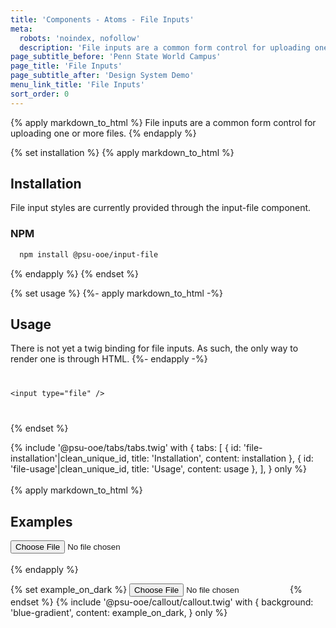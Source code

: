 ```yaml
---
title: 'Components - Atoms - File Inputs'
meta:
  robots: 'noindex, nofollow'
  description: 'File inputs are a common form control for uploading one or more files.'
page_subtitle_before: 'Penn State World Campus'
page_title: 'File Inputs'
page_subtitle_after: 'Design System Demo'
menu_link_title: 'File Inputs'
sort_order: 0
---
```

{% apply markdown_to_html %}
File inputs are a common form control for uploading one or more files.
{% endapply %}

{% set installation %}
{% apply markdown_to_html %}
## Installation
File input styles are currently provided through the input-file component.

### NPM
  ```bash
    npm install @psu-ooe/input-file
  ```
{% endapply %}
{% endset %}

{% set usage %}
{%- apply markdown_to_html -%}
## Usage
There is not yet a twig binding for file inputs.  As such, the only way to render one is through HTML.
{%- endapply -%}
<code>
<pre class="ds-example">
&lt;input type="file" /&gt;
</pre>
</code>
{% endset %}

{% include '@psu-ooe/tabs/tabs.twig' with {
tabs: [
{ id: 'file-installation'|clean_unique_id, title: 'Installation', content: installation },
{ id: 'file-usage'|clean_unique_id, title: 'Usage', content: usage },
],
} only %}
<br>
<br>
{% apply markdown_to_html %}
## Examples
  <input type="file" />
  <br>
  <br>
{% endapply %}

{% set example_on_dark %}
<input type="file">
{% endset %}
{% include '@psu-ooe/callout/callout.twig' with {
background: 'blue-gradient',
content: example_on_dark,
} only %}
